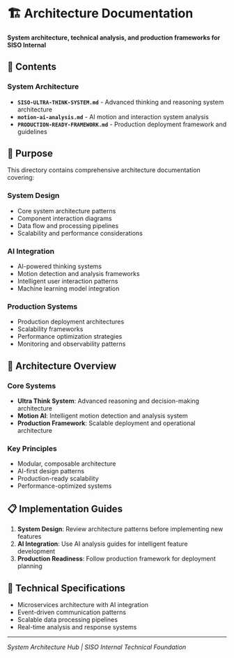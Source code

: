 # 🏗️ Architecture Documentation

**System architecture, technical analysis, and production frameworks for SISO Internal**

## 📁 Contents

### **System Architecture**
- **`SISO-ULTRA-THINK-SYSTEM.md`** - Advanced thinking and reasoning system architecture
- **`motion-ai-analysis.md`** - AI motion and interaction system analysis
- **`PRODUCTION-READY-FRAMEWORK.md`** - Production deployment framework and guidelines

## 🎯 Purpose

This directory contains comprehensive architecture documentation covering:

### **System Design**
- Core system architecture patterns
- Component interaction diagrams
- Data flow and processing pipelines
- Scalability and performance considerations

### **AI Integration**
- AI-powered thinking systems
- Motion detection and analysis frameworks
- Intelligent user interaction patterns
- Machine learning model integration

### **Production Systems**
- Production deployment architectures
- Scalability frameworks
- Performance optimization strategies
- Monitoring and observability patterns

## 🚀 Architecture Overview

### **Core Systems**
- **Ultra Think System**: Advanced reasoning and decision-making architecture
- **Motion AI**: Intelligent motion detection and analysis system
- **Production Framework**: Scalable deployment and operational architecture

### **Key Principles**
- Modular, composable architecture
- AI-first design patterns
- Production-ready scalability
- Performance-optimized systems

## 📋 Implementation Guides

1. **System Design**: Review architecture patterns before implementing new features
2. **AI Integration**: Use AI analysis guides for intelligent feature development
3. **Production Readiness**: Follow production framework for deployment planning

## 🔧 Technical Specifications

- Microservices architecture with AI integration
- Event-driven communication patterns
- Scalable data processing pipelines
- Real-time analysis and response systems

---
*System Architecture Hub | SISO Internal Technical Foundation*